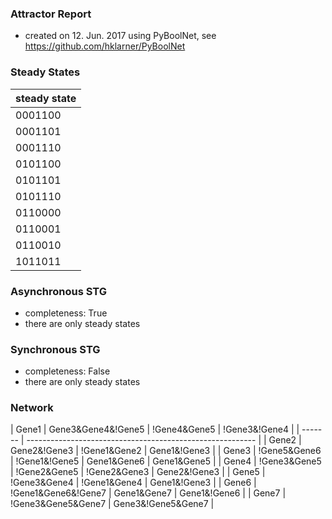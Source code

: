 

### Attractor Report
 * created on 12. Jun. 2017 using PyBoolNet, see https://github.com/hklarner/PyBoolNet

### Steady States
| steady state |
| ------------ | 
| 0001100      |
| 0001101      |
| 0001110      |
| 0101100      |
| 0101101      |
| 0101110      |
| 0110000      |
| 0110001      |
| 0110010      |
| 1011011      |

### Asynchronous STG
 * completeness: True
 * there are only steady states

### Synchronous STG
 * completeness: False
 * there are only steady states

### Network
| Gene1   | Gene3&Gene4&!Gene5 | !Gene4&Gene5 | !Gene3&!Gene4         |
| ------- | --------------------------------------------------------- |
| Gene2   | Gene2&!Gene3 | !Gene1&Gene2 | Gene1&!Gene3                |
| Gene3   | !Gene5&Gene6 | !Gene1&!Gene5 | Gene1&Gene6 | Gene1&Gene5  |
| Gene4   | !Gene3&Gene5 | !Gene2&Gene5 | !Gene2&Gene3 | Gene2&!Gene3 |
| Gene5   | !Gene3&Gene4 | !Gene1&Gene4 | Gene1&!Gene3                |
| Gene6   | !Gene1&Gene6&!Gene7 | Gene1&Gene7 | Gene1&!Gene6          |
| Gene7   | !Gene3&Gene5&Gene7 | Gene3&!Gene5&Gene7                   |

